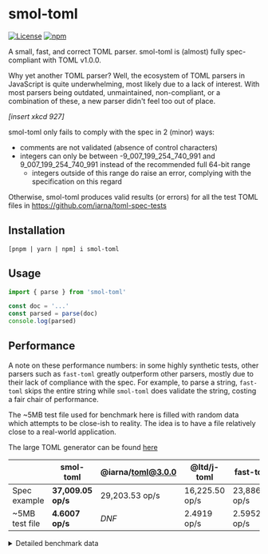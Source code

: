 # smol-toml
[![License](https://img.shields.io/github/license/squirrelchat/smol-toml.svg?style=flat-square)](https://github.com/squirrelchat/smol-toml/blob/mistress/LICENSE)
[![npm](https://img.shields.io/npm/v/smol-toml?style=flat-square)](https://npm.im/smol-toml)

A small, fast, and correct TOML parser. smol-toml is (almost) fully spec-compliant with TOML v1.0.0.

Why yet another TOML parser? Well, the ecosystem of TOML parsers in JavaScript is quite underwhelming, most likely due
to a lack of interest. With most parsers being outdated, unmaintained, non-compliant, or a combination of these, a new
parser didn't feel too out of place.

*[insert xkcd 927]*

smol-toml only fails to comply with the spec in 2 (minor) ways:
- comments are not validated (absence of control characters)
- integers can only be between -9_007_199_254_740_991 and 9_007_199_254_740_991 instead of the recommended full 64-bit range
	- integers outside of this range do raise an error, complying with the specification on this regard

Otherwise, smol-toml produces valid results (or errors) for all the test TOML files in https://github.com/iarna/toml-spec-tests

## Installation
```
[pnpm | yarn | npm] i smol-toml
```

## Usage
```js
import { parse } from 'smol-toml'

const doc = '...'
const parsed = parse(doc)
console.log(parsed)
```

## Performance
A note on these performance numbers: in some highly synthetic tests, other parsers such as `fast-toml` greatly
outperform other parsers, mostly due to their lack of compliance with the spec. For example, to parse a string,
`fast-toml` skips the entire string while `smol-toml` does validate the string, costing a fair chair of performance.

The ~5MB test file used for benchmark here is filled with random data which attempts to be close-ish to reality. The
idea is to have a file relatively close to a real-world application.

The large TOML generator can be found [here](https://gist.github.com/cyyynthia/e77c744cb6494dabe37d0182506526b9)

|                | smol-toml           | @iarna/toml@3.0.0 | @ltd/j-toml    | fast-toml      |
|----------------|---------------------|-------------------|----------------|----------------|
| Spec example   | **37,009.05 op/s**  | 29,203.53 op/s    | 16,225.50 op/s | 23,886.25 op/s |
| ~5MB test file | **4.6007 op/s**     | *DNF*             | 2.4919 op/s    | 2.5952 op/s    |

<details>
<summary>Detailed benchmark data</summary>

Tests ran using Vitest v0.31.0 on commit bd69ffb52920ee6f2843356dff3325fc2e868821

CPU: Intel Core i7 7700K (4.2GHz)

```
✓ bench/parse.bench.ts (7) 17780ms
   ✓ TOML spec example (4) 17778ms
     name                hz     min     max    mean     p75     p99    p995    p999     rme  samples
   · smol-toml    37,009.05  0.0231  4.1194  0.0270  0.0260  0.0445  0.0500  0.0622  ±2.88%    18505   fastest
   · @iarna/toml  29,203.53  0.0308  2.1478  0.0342  0.0325  0.0687  0.0714  0.2747  ±1.08%    14602
   · @ltd/j-toml  16,225.50  0.0519  2.8481  0.0616  0.0545  0.1015  0.1193  1.9987  ±3.20%     8113   slowest
   · fast-toml    23,886.25  0.0366  1.7331  0.0419  0.0391  0.0758  0.0818  1.1500  ±1.84%    11944
   ✓ 5MB of TOML (all structures) (3) 17268ms
     name             hz     min     max    mean     p75     p99    p995    p999     rme  samples
   · smol-toml    4.6007  208.19  238.94  217.36  229.56  238.94  238.94  238.94  ±4.10%       10   fastest
   · @ltd/j-toml  2.4919  379.85  428.13  401.31  416.64  428.13  428.13  428.13  ±2.82%       10   slowest
   · fast-toml    2.5952  375.28  416.15  385.33  393.15  416.15  416.15  416.15  ±2.60%       10
```
</details>

